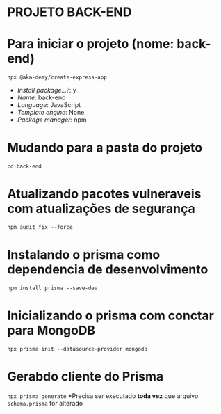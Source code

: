 PROJETO BACK-END
================

# Para iniciar o projeto (nome: back-end)
`npx @aka-demy/create-express-app`
* _Install package...?_: y
* _Name_: back-end
* _Language_: JavaScript
* _Template engine_: None
* _Package manager_: npm

# Mudando para a pasta do projeto
`cd back-end`

# Atualizando pacotes vulneraveis com atualizações de segurança
`npm audit fix --force`

# Instalando o prisma como dependencia de desenvolvimento
`npm install prisma --save-dev`

# Inicializando o prisma com conctar para MongoDB
`npx prisma init --datasource-provider mongodb`

# Gerabdo cliente do Prisma
`npx prisma generate`
*Precisa ser executado **toda vez** que arquivo `schema.prisma` for alterado
